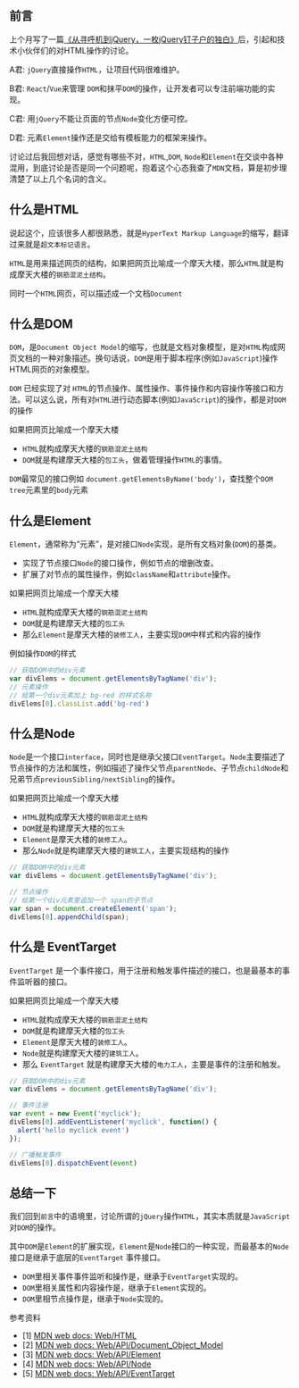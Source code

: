 ## 前言

上个月写了一篇[《从寻呼机到jQuery，一枚jQuery钉子户的独白》](https://github.com/chenshenhai/blog/issues/33)后，引起和技术小伙伴们的对HTML操作的讨论。

A君: `jQuery`直接操作`HTML`，让项目代码很难维护。

B君: `React`/`Vue`来管理 `DOM`和抹平`DOM`的操作，让开发者可以专注前端功能的实现。

C君: 用`jQuery`不能让页面的节点`Node`变化方便可控。

D君: 元素`Element`操作还是交给有模板能力的框架来操作。

讨论过后我回想对话，感觉有哪些不对，`HTML`,`DOM`, `Node`和`Element`在交谈中各种混用，到底讨论是否是同一个问题呢，抱着这个心态我查了`MDN`文档，算是初步理清楚了以上几个名词的含义。

## 什么是HTML

说起这个，应该很多人都很熟悉，就是`HyperText Markup Language`的缩写，翻译过来就是`超文本标记语言`。

`HTML`是用来描述网页的结构，如果把网页比喻成一个摩天大楼，那么`HTML`就是构成摩天大楼的`钢筋混泥土结构`。

同时一个`HTML`网页，可以描述成一个文档`Document`



## 什么是DOM

`DOM`，是`Document Object Model`的缩写，也就是文档对象模型，是对`HTML`构成网页文档的一种对象描述。换句话说，`DOM`是用于脚本程序(例如`JavaScript`)操作HTML网页的对象模型。

`DOM` 已经实现了对 `HTML`的节点操作、属性操作、事件操作和内容操作等接口和方法。可以这么说，所有对`HTML`进行动态脚本(例如`JavaScript`)的操作，都是对`DOM`的操作


如果把网页比喻成一个摩天大楼

- `HTML`就构成摩天大楼的`钢筋混泥土结构`
- `DOM`就是构建摩天大楼的`包工头`，做着管理操作`HTML`的事情。

`DOM`最常见的接口例如 `document.getElementsByName('body')`，查找整个`DOM tree`元素里的`body`元素


## 什么是Element

`Element`，通常称为“元素”，是对接口`Node`实现，是所有文档对象(`DOM`)的基类。
- 实现了节点接口`Node`的接口操作，例如节点的增删改查。
- 扩展了对节点的属性操作，例如`className`和`attribute`操作。

如果把网页比喻成一个摩天大楼

- `HTML`就构成摩天大楼的`钢筋混泥土结构`
- `DOM`就是构建摩天大楼的`包工头`
- 那么`Element`是摩天大楼的`装修工人`，主要实现`DOM`中样式和内容的操作

例如操作`DOM`的样式

```js
// 获取DOM中的div元素
var divElems = document.getElementsByTagName('div');
// 元素操作
// 给第一个div元素加上 bg-red 的样式名称
divElems[0].classList.add('bg-red')
```

## 什么是Node

`Node`是一个接口`interface`，同时也是继承父接口`EventTarget`。`Node`主要描述了节点操作的方法和属性，例如描述了操作父节点`parentNode`、子节点`childNode`和兄弟节点`previousSibling/nextSibling`的操作。

如果把网页比喻成一个摩天大楼

- `HTML`就构成摩天大楼的`钢筋混泥土结构`
- `DOM`就是构建摩天大楼的`包工头`
- `Element`是摩天大楼的`装修工人`。
- 那么`Node`就是构建摩天大楼的`建筑工人`，主要实现结构的操作


```js
// 获取DOM中的div元素
var divElems = document.getElementsByTagName('div');

// 节点操作
// 给第一个div元素里追加一个 span的子节点
var span = document.createElement('span');
divElems[0].appendChild(span);
```

## 什么是 EventTarget

`EventTarget` 是一个事件接口，用于注册和触发事件描述的接口，也是最基本的事件监听器的接口。


如果把网页比喻成一个摩天大楼

- `HTML`就构成摩天大楼的`钢筋混泥土结构`
- `DOM`就是构建摩天大楼的`包工头`
- `Element`是摩天大楼的`装修工人`。
- `Node`就是构建摩天大楼的`建筑工人`。
- 那么 `EventTarget` 就是构建摩天大楼的`电力工人`，主要是事件的注册和触发。


```js
// 获取DOM中的div元素
var divElems = document.getElementsByTagName('div');

// 事件注册
var event = new Event('myclick');
divElems[0].addEventListener('myclick', function() { 
  alert('hello myclick event')
});

// 广播触发事件
divElems[0].dispatchEvent(event)
```

## 总结一下

我们回到`前言`中的语境里，讨论所谓的`jQuery`操作`HTML`，其实本质就是`JavaScript`对`DOM`的操作。

其中`DOM`是`Element`的扩展实现，`Element`是`Node`接口的一种实现，而最基本的`Node`接口是继承于底层的`EventTarget` 事件接口。

- `DOM`里相关事件事件监听和操作是，继承于`EventTarget`实现的。
- `DOM`里相关属性和内容操作是，继承于`Element`实现的。
- `DOM`里相节点操作是，继承于`Node`实现的。



参考资料

- [1]  [MDN web docs: Web/HTML](https://developer.mozilla.org/en-US/docs/Web/HTML)
- [2]  [MDN web docs: Web/API/Document_Object_Model](https://developer.mozilla.org/en-US/docs/)
- [3]  [MDN web docs: Web/API/Element](https://developer.mozilla.org/en-US/docs/Web/API/Element)
- [4]  [MDN web docs: Web/API/Node](https://developer.mozilla.org/en-US/docs/Web/API/Node)
- [5]  [MDN web docs: Web/API/EventTarget](https://developer.mozilla.org/en-US/docs/Web/API/EventTarget)

